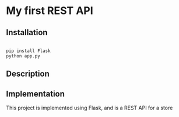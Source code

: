 # My first REST API

## Installation

```

pip install Flask
python app.py
```

## Description


## Implementation

This project is implemented using Flask, and is a REST API for a store
